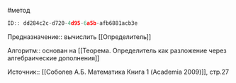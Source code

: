 #метод

```javascript
ID:: dd284c2c-d720-4d95-6a5b-afb6881acb3e
```

Предназначение:: вычислить [[Определитель]]

Алгоритм:: основан на [[Теорема. Определитель как разложение через алгебраические дополнения]]

Источник:: [[Соболев А.Б. Математика Книга 1 (Academia 2009)]], стр.27